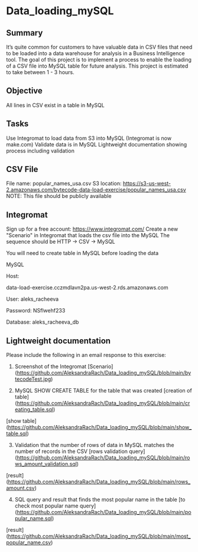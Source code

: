 # Data_loading_mySQL
## Summary
It’s quite common for customers to have valuable data in CSV files that need to be loaded into a data warehouse for analysis in a Business Intelligence tool. The goal of this project is to implement a process to enable the loading of a CSV file into MySQL table for future analysis. This project is estimated to take between 1 - 3 hours. 

## Objective
All lines in CSV exist in a table in MySQL

## Tasks
Use Integromat to load data from S3 into MySQL (Integromat is now make.com)
Validate data is in MySQL
Lightweight documentation showing process including validation

## CSV File
File name: popular_names_usa.csv
S3 location:
https://s3-us-west-2.amazonaws.com/bytecode-data-load-exercise/popular_names_usa.csv
NOTE: This file should be publicly available

## Integromat
Sign up for a free account: https://www.integromat.com/ 
Create a new "Scenario" in Integromat that loads the csv file into the MySQL
The sequence should be HTTP -> CSV -> MySQL

You will need to create table in MySQL before loading the data


MySQL

Host:

data-load-exercise.cczmdlavn2pa.us-west-2.rds.amazonaws.com 

User: 
aleks_racheeva

Password: 
NSflwehf233

Database: 
aleks_racheeva_db






## Lightweight documentation 

Please include the following in an email response to this exercise:

1. Screenshot of the Integromat [Scenario] (https://github.com/AleksandraRach/Data_loading_mySQL/blob/main/bytecodeTest.jpg)

2. MySQL SHOW CREATE TABLE for the table that was created
[creation of table] (https://github.com/AleksandraRach/Data_loading_mySQL/blob/main/creating_table.sql)

[show table] (https://github.com/AleksandraRach/Data_loading_mySQL/blob/main/show_table.sql)

3. Validation that the number of rows of data in MySQL matches the number of records in the CSV
[rows validation query] (https://github.com/AleksandraRach/Data_loading_mySQL/blob/main/rows_amount_validation.sql)

[result] (https://github.com/AleksandraRach/Data_loading_mySQL/blob/main/rows_amount.csv)

4. SQL query and result that finds the most popular name in the table
[to check most popular name query] (https://github.com/AleksandraRach/Data_loading_mySQL/blob/main/popular_name.sql)

[result] (https://github.com/AleksandraRach/Data_loading_mySQL/blob/main/most_popular_name.csv)
